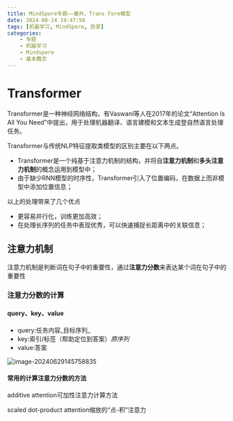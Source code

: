 ```yaml
---
title: MindSpore专题——番外、Trans Fore模型
date: 2024-08-14 19:47:58
tags: [机器学习, MindSpore, 目录]
categories: 
	- 专题
	- 机器学习
	- Mindspore
	- 基本概念
---
```

# Transformer

Transformer是一种神经网络结构，有Vaswani等人在2017年的论文“Attention Is All You Need”中提出，用于处理机器翻译、语言建模和文本生成登自然语言处理任务。

Transformer与传统NLP特征提取类模型的区别主要在以下两点。

- Transformer是一个纯基于注意力机制的结构，并将自**注意力机制**和**多头注意力机制**的概念运用到模型中；
- 由于缺少RNN模型的时序性，Transformer引入了位置编码，在数据上而非模型中添加位置信息；

以上的处理带来了几个优点

- 更容易并行化，训练更加高效；
- 在处理长序列的任务中表现优秀，可以快速捕捉长距离中的关联信息；

## 注意力机制

注意力机制是判断词在句子中的重要性，通过**注意力分数**来表达某个词在句子中的重要性

### 注意力分数的计算

#### query、key、value

- query:任务内容_目标序列_
- key:索引/标签（帮助定位到答案）_原序列_
- value:答案

![image-20240629145758835](https://s2.loli.net/2024/06/29/ESPv4kLWxinFZqy.png)

#### 常用的计算注意力分数的方法

additive attention可加性注意力计算方法

scaled dot-product attention缩放的“点-积”注意力

